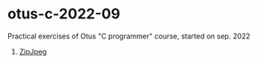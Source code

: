# otus-c-2022-09
Practical exercises of Otus "C programmer" course, started on sep. 2022 

1. [ZipJpeg](https://github.com/Ampermetr123/otus-c-2022-09/hw1)

